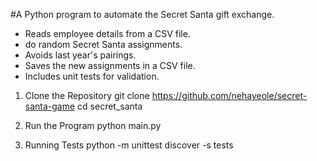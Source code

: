 #A Python program to automate the Secret Santa gift exchange.

- Reads employee details from a CSV file.
- do random Secret Santa assignments.
- Avoids last year's pairings.
- Saves the new assignments in a CSV file.
- Includes unit tests for validation.

1.  Clone the Repository
git clone https://github.com/nehayeole/secret-santa-game
cd secret_santa

2.  Run the Program
python main.py

3.  Running Tests
python -m unittest discover -s tests
